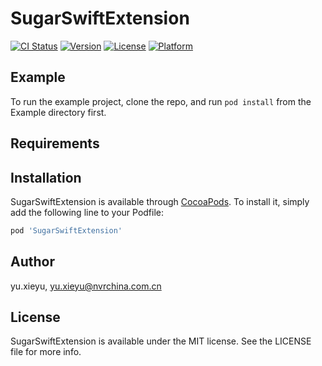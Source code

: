 # SugarSwiftExtension

[![CI Status](https://img.shields.io/travis/yu.xieyu/SugarSwiftExtension.svg?style=flat)](https://travis-ci.org/yu.xieyu/SugarSwiftExtension)
[![Version](https://img.shields.io/cocoapods/v/SugarSwiftExtension.svg?style=flat)](https://cocoapods.org/pods/SugarSwiftExtension)
[![License](https://img.shields.io/cocoapods/l/SugarSwiftExtension.svg?style=flat)](https://cocoapods.org/pods/SugarSwiftExtension)
[![Platform](https://img.shields.io/cocoapods/p/SugarSwiftExtension.svg?style=flat)](https://cocoapods.org/pods/SugarSwiftExtension)

## Example

To run the example project, clone the repo, and run `pod install` from the Example directory first.

## Requirements

## Installation

SugarSwiftExtension is available through [CocoaPods](https://cocoapods.org). To install
it, simply add the following line to your Podfile:

```ruby
pod 'SugarSwiftExtension'
```

## Author

yu.xieyu, yu.xieyu@nvrchina.com.cn

## License

SugarSwiftExtension is available under the MIT license. See the LICENSE file for more info.
